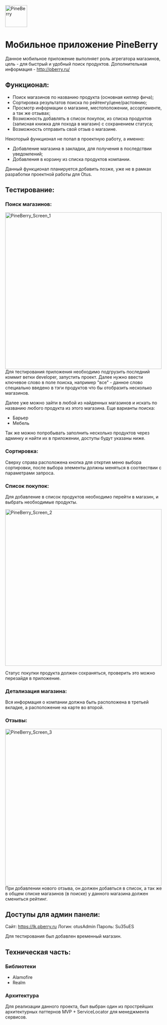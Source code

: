 <img src="http://pberry.ru/images/logo_site.png" alt="PineBerry" height="70" >

# Мобильное приложение PineBerry
Данное мобильное приложение выполняет роль агрегатора магазинов, цель - для быстрый и удобный поиск продуктов. Дополнительная информация - http://pberry.ru/

## Функционал:

- Поиск магазинов по названию продукта (основная киллер фича);
- Сортировка результатов поиска по рейтенгу/цене/растоянию;
- Просмотр информации о магазине, местоположении, ассортименте, а так же отзывах;
- Возможность добавлять в список покупок, из списка продуктов (записная книжка для похода в магазин) с сохранением статуса;
- Возможность отправить свой отзыв о магазине.

Некоторый функционал не попал в проектную работу, а именно:

- Добавление магазина в закладки, для получения в последствии уведомлений;
- Добавления в корзину из списка продуктов компании.

Данный функционал планируется добавить позже, уже не в рамках разработки проектной работы для Otus.

## Тестирование:

### Поиск магазинов:
<img src="http://lc.pberry.ru/web/images/screen1.png" alt="PineBerry_Screen_1" height="500" >
Для тестирования приложения необходимо подгрузить последний коммит ветки developer, запустить проект.
Далее нужно ввести ключевое слово в поле поиска, например "все" - данное слово специально введено в тэги продуктов что бы отобразить несколько магазинов.

Далее уже можно зайти в любой из найденных магазинов и искать по названию любого продукта из этого магазина. Еще варианты поиска:
- Барьер
- Мебель

Так же можно попробывать заполнить несколько продуктов через админку и найти их в приложении, доступы будут указаны ниже.

### Сортировка:

Сверху справа расположена кнопка для откртия меню выбора сортировки, после выбора элементы должны меняться в соотвествии с параметрами запроса.

### Список покупок:

Для добавление в список продуктов необходимо перейти в магазин, и выбрать необходимые продукты.

<img src="http://lc.pberry.ru/web/images/screen2.png" alt="PineBerry_Screen_2" height="500" >

Статус покупки продукта должен сохраняться, проверить это можно перезайдя в приложение.

### Детализация магазина:

Вся информация о компании должна быть расположена в третьей вкладке, а расположение на карте во второй.

### Отзывы:
<img src="http://lc.pberry.ru/web/images/screen3.png" alt="PineBerry_Screen_3" height="500" >
При добавлении нового отзыва, он должен добавться в список, а так же в общем списке магазинов (в поиске) у данного магазина должен смениться рейтинг.

## Доступы для админ панели:

Сайт: https://lk.pberry.ru
Логин: otusAdmin 
Пароль: Su35uES

Для тестирования был добавлен временный магазин.

## Техническая часть:

### Библиотеки
- Alamofire
- Realm

### Архитектура
Для реализации данного проекта, был выбран один из прострейших архитектурных паттернов MVP + ServiceLocator для менеджмента сервисов.


